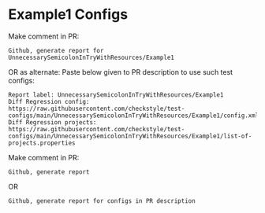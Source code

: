 # Example1 Configs
Make comment in PR:
```
Github, generate report for UnnecessarySemicolonInTryWithResources/Example1
```
OR as alternate:
Paste below given to PR description to use such test configs:
```
Report label: UnnecessarySemicolonInTryWithResources/Example1
Diff Regression config: https://raw.githubusercontent.com/checkstyle/test-configs/main/UnnecessarySemicolonInTryWithResources/Example1/config.xml
Diff Regression projects: https://raw.githubusercontent.com/checkstyle/test-configs/main/UnnecessarySemicolonInTryWithResources/Example1/list-of-projects.properties
```
Make comment in PR:
```
Github, generate report
```
OR
```
Github, generate report for configs in PR description
```
